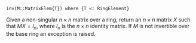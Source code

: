 ```
inv(M::MatrixElem{T}) where {T <: RingElement}
```

Given a non-singular $n\times n$ matrix over a ring, return an $n\times n$ matrix $X$ such that $MX = I_n$, where $I_n$ is the $n\times n$ identity matrix. If $M$ is not invertible over the base ring an exception is raised.
